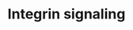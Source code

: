 ---
annotations:
- type: Pathway Ontology
  value: integrin mediated signaling pathway
authors:
- ReactomeTeam
- DeSl
- Melodyner
- Marvin M2
description: Integrins are a major family of cell surface receptors that modulate
  cell adhesion, migration, proliferation and survival through interaction with the
  extracellular matrix (ECM) and the actin cytoskeleton.  Integrins are type 1 transmembrane
  proteins that exist at the cell surface as heterodimers of alpha and beta subunits,
  of which there are 18 and 8 different isoforms, respectively, in human cells. In
  addition to their mechanical role in mediating contact between the ECM and the cytoskeleton,
  integrins also modulate intracellular signaling pathways governing cytoskeletal
  rearrangements and pro-survival and mitogenic signaling (reviewed in Hehlgans et
  al, 2007; Harburger and Calderwood, 2009; Ata and Antonescu, 2017). <br>In this
  pathway, we describe signaling through integrin alphaIIb beta3 as a representative
  example.<br> At the sites of vascular injury bioactive molecules such as thrombin,
  ADP, collagen, fibrinogen and thrombospondin are generated, secreted or exposed.
  These stimuli activate platelets, converting the major platelet integrin alphaIIbbeta3
  from a resting state to an active conformation, in a process termed integrin priming
  or 'inside-out signalling'. Integrin activation refers to the change required to
  enhance ligand-binding activity. The activated alphaIIbbeta3 interacts with the
  fibrinogen and links platelets together in an aggregate to form a platelet plug.
  AlphaIIbbeta3 bound to fibrin generates more intracellular signals (outside-in signalling),
  causing further platelet activation and platelet-plug retraction. <br>In the resting
  state the alpha and beta tails are close together.  This interaction keeps the membrane
  proximal regions in a bent conformation that maintains alphaIIbbeta3 in a low affinity
  state. <br>Integrin alphaIIbbeta3 is released from its inactive state by interaction
  with the protein talin. Talin interacts with the beta3 cytoplasmic domain and disrupts
  the salt bridge between the alpha and beta chains. This separation in the cytoplasmic
  regions triggers the conformational change in the extracellular domain that increases
  its affinity to fibrinogen. <br>Much of talin exists in an inactive cytosolic pool,
  and the Rap1 interacting adaptor molecule (RIAM) is implicated in talin activation
  and translocation to beta3 integrin cytoplasmic domain.<br>  View original pathway
  at [http://www.reactome.org/PathwayBrowser/#DIAGRAM=354192 Reactome].
last-edited: 2021-01-25
organisms:
- Homo sapiens
redirect_from:
- /index.php/Pathway:WP4431
- /instance/WP4431
schema-jsonld:
- '@context': https://schema.org/
  '@id': https://wikipathways.github.io/pathways/WP4431.html
  '@type': Dataset
  creator:
    '@type': Organization
    name: WikiPathways
  description: Integrins are a major family of cell surface receptors that modulate
    cell adhesion, migration, proliferation and survival through interaction with
    the extracellular matrix (ECM) and the actin cytoskeleton.  Integrins are type
    1 transmembrane proteins that exist at the cell surface as heterodimers of alpha
    and beta subunits, of which there are 18 and 8 different isoforms, respectively,
    in human cells. In addition to their mechanical role in mediating contact between
    the ECM and the cytoskeleton, integrins also modulate intracellular signaling
    pathways governing cytoskeletal rearrangements and pro-survival and mitogenic
    signaling (reviewed in Hehlgans et al, 2007; Harburger and Calderwood, 2009; Ata
    and Antonescu, 2017). <br>In this pathway, we describe signaling through integrin
    alphaIIb beta3 as a representative example.<br> At the sites of vascular injury
    bioactive molecules such as thrombin, ADP, collagen, fibrinogen and thrombospondin
    are generated, secreted or exposed. These stimuli activate platelets, converting
    the major platelet integrin alphaIIbbeta3 from a resting state to an active conformation,
    in a process termed integrin priming or 'inside-out signalling'. Integrin activation
    refers to the change required to enhance ligand-binding activity. The activated
    alphaIIbbeta3 interacts with the fibrinogen and links platelets together in an
    aggregate to form a platelet plug. AlphaIIbbeta3 bound to fibrin generates more
    intracellular signals (outside-in signalling), causing further platelet activation
    and platelet-plug retraction. <br>In the resting state the alpha and beta tails
    are close together.  This interaction keeps the membrane proximal regions in a
    bent conformation that maintains alphaIIbbeta3 in a low affinity state. <br>Integrin
    alphaIIbbeta3 is released from its inactive state by interaction with the protein
    talin. Talin interacts with the beta3 cytoplasmic domain and disrupts the salt
    bridge between the alpha and beta chains. This separation in the cytoplasmic regions
    triggers the conformational change in the extracellular domain that increases
    its affinity to fibrinogen. <br>Much of talin exists in an inactive cytosolic
    pool, and the Rap1 interacting adaptor molecule (RIAM) is implicated in talin
    activation and translocation to beta3 integrin cytoplasmic domain.<br>  View original
    pathway at [http://www.reactome.org/PathwayBrowser/#DIAGRAM=354192 Reactome].
  keywords:
  - Integrin alpha IIb
  - p-Y419-SRC:pY397-PTK2
  - 'p-Y-BCAR1 '
  - BCAR1:Talin:RIAM:ECM
  - 3:p(Y530)-SRC:CSK:Talin:RIAM complex:SHC
  - 'ligands:'
  - IIb
  - Integrin
  - GRB2:SOS:p-PTK2:Focal adhesion
  - (p-Y419)- SRC:PTK2
  - complex:ECM
  - 'Talin:RIAM complex:'
  - beta3:p-Y419
  - SOS1
  - 'GRB2-1 '
  - Talin:RIAM complex
  - Focal complex
  - 'ITGA2B(32-1039) '
  - PTPN1
  - ligands:alphaIIb
  - beta3:p-Y530-SRC:CSK:Talin:RIAM complex
  - (p-Y419)-SRC):SYK
  - CalDAG-GEFs:DAG:Ca2+
  - 'RASGRP2 '
  - SYK
  - SRC:p-6Y-PTK2
  - SHC1
  - p-BCAR1:Talin:RIAM:ECM ligands:alphaIIb beta3:p-Y419 SRC:p-6Y-PTK2
  - Integrin alphaIIb
  - 'CRK '
  - 'DAG '
  - beta3:Inactive
  - p-Y419-SRC)
  - APBB1IP
  - beta3:p-Y530-SRC:CSK
  - 'RAPGEF4 '
  - PI(4,5)P2
  - (Integrin alphaIIb
  - 3:p-Y530-SRC:CSK:Talin:RIAM complex:p-Y427-SHC
  - BCAR1
  - 'RASGRP1 '
  - CRK:p-BCAR1:Talin:RIAM:ECM ligands:alphaIIb beta3:p-Y419 SRC:p-6Y-PTK2
  - 'RAPGEF3 '
  - 'RAP1A '
  - GDP
  - 'MyrG-p-Y419-SRC '
  - SRC-1
  - 'GTP '
  - GTP
  - RAP1:GDP
  - 'p-T308,S473-AKT1 '
  - TLN1
  - ligands:2X
  - 'BCAR1 '
  - H2O
  - beta3:p(Y530)-SRC:CSK)
  - divalent cations
  - alpha2bbeta3
  - p-Y427-SHC1
  - 'VWF(23-763) '
  - 'p-Y427-SHC1 '
  - 'FN1(32-2386) '
  - 'ITGB3 '
  - 'RAP1B '
  - (p-Y530)-SRC)
  - 'SHC1 '
  - 'APBB1IP '
  - GRB2 bound to pPTK2
  - 'FGG '
  - Talin:RIAM:ECM
  - p(T779)-beta 3
  - 'PTK2 '
  - 'PDPK1 '
  - 'Mg2+ '
  - ligands:2X(Integrin
  - 'p-Y397-PTK2 '
  - CRK
  - Integrin binding
  - ATP
  - (p-Y419)-SRC:p-6Y-PTK2
  - 'MyrG,p-Y530-SRC '
  - 'PI(4,5)P2 '
  - 'FGB '
  - 'FGA '
  - ADP
  - 'SOS1 '
  - 'Mn2+ '
  - alpha
  - alphaIIb beta3:SRC)
  - 'MyrG-SRC '
  - ligands:Integrin
  - 'TLN1 '
  - 'Ca2+ '
  - beta3:Active
  - Talin:RIAM
  - CSK
  - Rap1 cAMP-GEFs
  - 'CSK '
  - 'GDP '
  - beta
  - RAP1:GTP
  - beta3 ECM ligands
  - 2X(Integrin
  - Rap1-GTP:PIP2:RIAM
  - (p-Y419)-SRC):p(Y)-SYK
  - ECM
  - 'p-T779-ITGB3 '
  - Pi
  - AKT1/PDK1
  - 'SYK '
  - alphaIIb
  - GRB2-1
  - 'p-6Y-PTK2 '
  - in Focal adhesion
  - 'p-Y-SYK '
  - PTK2
  license: CC0
  name: Integrin signaling
seo: CreativeWork
title: Integrin signaling
wpid: WP4431
---
